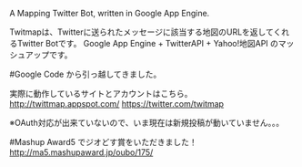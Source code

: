 A Mapping Twitter Bot, written in Google App Engine.


Twitmapは、Twitterに送られたメッセージに該当する地図のURLを返してくれるTwitter Botです。
Google App Engine + TwitterAPI + Yahoo!地図API のマッシュアップです。

#Google Code から引っ越してきました。

実際に動作しているサイトとアカウントはこちら。
http://twittmap.appspot.com/
https://twitter.com/twitmap

※OAuth対応が出来ていないので、いま現在は新規投稿が動いていません。。。

#Mashup Award5 でジオどす賞をいただきました！
http://ma5.mashupaward.jp/oubo/175/